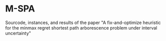 # M-SPA
Sourcode, instances, and results of the paper "A fix-and-optimize heuristic for the minmax regret shortest path arborescence problem under interval uncertainty"
